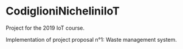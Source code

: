 # CodiglioniNicheliniIoT
Project for the 2019 IoT course.

Implementation of project proposal n°1: Waste management system.
